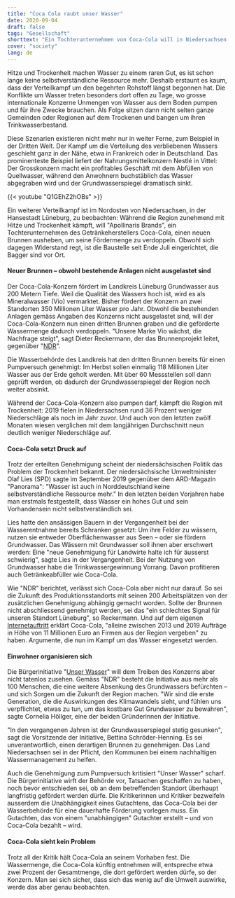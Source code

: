 ```yaml
---
title: "Coca Cola raubt unser Wasser"
date: 2020-09-04
draft: false
tags: "Gesellschaft"
shorttext: "Ein Tochterunternehmen von Coca-Cola will in Niedersachsen weitere Brunnenprojekte vorantreiben. Dagegen regt sich Widerstand."
cover: "society"
lang: de
---
```


Hitze und Trockenheit machen Wasser zu einem raren Gut, es ist schon lange keine selbstverständliche Ressource mehr. Deshalb erstaunt es kaum, dass der Verteilkampf um den begehrten Rohstoff längst begonnen hat. Die Konflikte um Wasser treten besonders dort offen zu Tage, wo grosse internationale Konzerne Unmengen von Wasser aus dem Boden pumpen und für ihre Zwecke brauchen. Als Folge sitzen dann nicht selten ganze Gemeinden oder Regionen auf dem Trockenen und bangen um ihren Trinkwasserbestand.

Diese Szenarien existieren nicht mehr nur in weiter Ferne, zum Beispiel in der Dritten Welt. Der Kampf um die Verteilung des verbliebenen Wassers geschieht ganz in der Nähe, etwa in Frankreich oder in Deutschland. Das prominenteste Beispiel liefert der Nahrungsmittelkonzern Nestlé in Vittel: Der Grosskonzern macht ein profitables Geschäft mit dem Abfüllen von Quellwasser, während den Anwohnern buchstäblich das Wasser abgegraben wird und der Grundwasserspiegel dramatisch sinkt.

{{< youtube "Q1GEhZ2hOBs" >}}

Ein weiterer Verteilkampf ist im Nordosten von Niedersachsen, in der Hansestadt Lüneburg, zu beobachten: Während die Region zunehmend mit Hitze und Trockenheit kämpft, will "Apollinaris Brands", ein Tochterunternehmen des Getränkeherstellers Coca-Cola, einen neuen Brunnen ausheben, um seine Fördermenge zu verdoppeln. Obwohl sich dagegen Widerstand regt, ist die Baustelle seit Ende Juli eingerichtet, die Bagger sind vor Ort.

#### Neuer Brunnen – obwohl bestehende Anlagen nicht ausgelastet sind

Der Coca-Cola-Konzern fördert im Landkreis Lüneburg Grundwasser aus 200 Metern Tiefe. Weil die Qualität des Wassers hoch ist, wird es als Mineralwasser (Vio) vermarktet. Bisher fördert der Konzern an zwei Standorten 350 Millionen Liter Wasser pro Jahr. Obwohl die bestehenden Anlagen gemäss Angaben des Konzerns nicht ausgelastet sind, will der Coca-Cola-Konzern nun einen dritten Brunnen graben und die geförderte Wassermenge dadurch verdoppeln. "Unsere Marke Vio wächst, die Nachfrage steigt", sagt Dieter Reckermann, der das Brunnenprojekt leitet, gegenüber "[NDR](https://www.ndr.de/fernsehen/sendungen/hallo_niedersachsen/Sorge-ums-Grundwasser-Streit-mit-Coca-Cola,hallonds60200.html "Sorge ums Grundwasser - Streit mit Coca-Cola")".

Die Wasserbehörde des Landkreis hat den dritten Brunnen bereits für einen Pumpversuch genehmigt: Im Herbst sollen einmalig 118 Millionen Liter Wasser aus der Erde geholt werden. Mit über 60 Messstellen soll dann geprüft werden, ob dadurch der Grundwasserspiegel der Region noch weiter absinkt.

Während der Coca-Cola-Konzern also pumpen darf, kämpft die Region mit Trockenheit: 2019 fielen in Niedersachsen rund 36 Prozent weniger Niederschläge als noch im Jahr zuvor. Und auch von den letzten zwölf Monaten wiesen verglichen mit dem langjährigen Durchschnitt neun deutlich weniger Niederschläge auf.

#### Coca-Cola setzt Druck auf

Trotz der erteilten Genehmigung scheint der niedersächsischen Politik das Problem der Trockenheit bekannt. Der niedersächsische Umweltminister Olaf Lies (SPD) sagte im September 2019 gegenüber dem ARD-Magazin "Panorama": "Wasser ist auch in Norddeutschland keine selbstverständliche Ressource mehr." In den letzten beiden Vorjahren habe man erstmals festgestellt, dass Wasser ein hohes Gut und sein Vorhandensein nicht selbstverständlich sei.

Lies hatte den ansässigen Bauern in der Vergangenheit bei der Wasserentnahme bereits Schranken gesetzt: Um ihre Felder zu wässern, nutzen sie entweder Oberflächenwasser aus Seen – oder sie fördern Grundwasser. Das Wässern mit Grundwasser soll ihnen aber erschwert werden: Eine "neue Genehmigung für Landwirte halte ich für äusserst schwierig", sagte Lies in der Vergangenheit. Bei der Nutzung von Grundwasser habe die Trinkwassergewinnung Vorrang. Davon profitieren auch Getränkeabfüller wie Coca-Cola.

Wie "NDR" berichtet, verlässt sich Coca-Cola aber nicht nur darauf. So sei die Zukunft des Produktionsstandorts mit seinen 200 Arbeitsplätzen von der zusätzlichen Genehmigung abhängig gemacht worden. Sollte der Brunnen nicht abschliessend genehmigt werden, sei das "ein schlechtes Signal für unseren Standort Lüneburg", so Reckermann. Und auf dem eigenen [Internetauftritt](https://www.coca-cola-deutschland.de/uber-uns/unternehmen/produktion-behind-the-scenes/coca-cola-standort-lueneburg "WASSER UND LEBEN: DER COCA‑COLA STANDORT LÜNEBURG") erklärt Coca-Cola, "alleine zwischen 2013 und 2019 Aufträge in Höhe von 11 Millionen Euro an Firmen aus der Region vergeben" zu haben. Argumente, die nun im Kampf um das Wasser eingesetzt werden.

#### Einwohner organisieren sich

Die Bürgerinitiative "[Unser Wasser](https://unserwasser-bi-lueneburg.de/ "Unser Wasser in Lüneburg")" will dem Treiben des Konzerns aber nicht tatenlos zusehen. Gemäss "NDR" besteht die Initiative aus mehr als 100 Menschen, die eine weitere Absenkung des Grundwassers befürchten – und sich Sorgen um die Zukunft der Region machen. "Wir sind die erste Generation, die die Auswirkungen des Klimawandels sieht, und fühlen uns verpflichtet, etwas zu tun, um das kostbare Gut Grundwasser zu bewahren", sagte Cornelia Höllger, eine der beiden Gründerinnen der Initiative.

"In den vergangenen Jahren ist der Grundwasserspiegel stetig gesunken", sagt die Vorsitzende der Initiative, Bettina Schröder-Henning. Es sei unverantwortlich, einen derartigen Brunnen zu genehmigen. Das Land Niedersachsen sei in der Pflicht, den Kommunen bei einem nachhaltigen Wassermanagement zu helfen.

Auch die Genehmigung zum Pumpversuch kritisiert "Unser Wasser" scharf. Die Bürgerinitiative wirft der Behörde vor, Tatsachen geschaffen zu haben, noch bevor entschieden sei, ob an dem betreffenden Standort überhaupt langfristig gefördert werden dürfe. Die Kritikerinnen und Kritiker bezweifeln ausserdem die Unabhängigkeit eines Gutachtens, das Coca-Cola bei der Wasserbehörde für eine dauerhafte Förderung vorlegen muss. Ein Gutachten, das von einem "unabhängigen" Gutachter erstellt – und von Coca-Cola bezahlt – wird.

#### Coca-Cola sieht kein Problem

Trotz all der Kritik hält Coca-Cola an seinem Vorhaben fest. Die Wassermenge, die Coca-Cola künftig entnehmen will, entspreche etwa zwei Prozent der Gesamtmenge, die dort gefördert werden dürfe, so der Konzern. Man sei sich sicher, dass sich das wenig auf die Umwelt auswirke, werde das aber genau beobachten.
